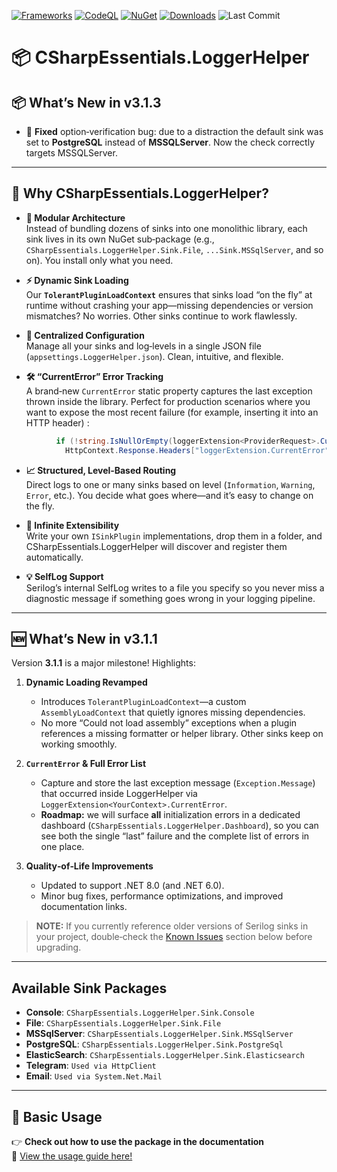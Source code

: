 ﻿[![Frameworks](https://img.shields.io/badge/.NET-6.0%20%7C%208.0%20%7C%209.0-blue)](https://dotnet.microsoft.com/en-us/download)
[![CodeQL](https://github.com/alexbypa/CSharp.Essentials/actions/workflows/codeqlLogger.yml/badge.svg)](https://github.com/alexbypa/CSharp.Essentials/actions/workflows/codeqlLogger.yml)
[![NuGet](https://img.shields.io/nuget/v/CSharpEssentials.LoggerHelper.svg)](https://www.nuget.org/packages/CSharpEssentials.LoggerHelper)
[![Downloads](https://img.shields.io/nuget/dt/CSharpEssentials.LoggerHelper.svg)](https://www.nuget.org/packages/CSharpEssentials.LoggerHelper)
![Last Commit](https://img.shields.io/github/last-commit/alexbypa/CSharp.Essentials?style=flat-square)

# 📦 CSharpEssentials.LoggerHelper

## 📦 What’s New in **v3.1.3**

- 🐞 **Fixed** option‐verification bug: due to a distraction the default sink was set to **PostgreSQL** instead of **MSSQLServer**. Now the check correctly targets MSSQLServer.
---

## 🚀 Why CSharpEssentials.LoggerHelper?

- **🔌 Modular Architecture**  
  Instead of bundling dozens of sinks into one monolithic library, each sink lives in its own NuGet sub‐package (e.g., `CSharpEssentials.LoggerHelper.Sink.File`, `...Sink.MSSqlServer`, and so on). You install only what you need.

- **⚡️ Dynamic Sink Loading**  
  Our **`TolerantPluginLoadContext`** ensures that sinks load “on the fly” at runtime without crashing your app—missing dependencies or version mismatches? No worries. Other sinks continue to work flawlessly.

- **📄 Centralized Configuration**  
  Manage all your sinks and log‐levels in a single JSON file (`appsettings.LoggerHelper.json`). Clean, intuitive, and flexible.

- **🛠️ “CurrentError” Error Tracking**  
  A brand‐new `CurrentError` static property captures the last exception thrown inside the library. Perfect for production scenarios where you want to expose the most recent failure (for example, inserting it into an HTTP header) :
```cs
          if (!string.IsNullOrEmpty(loggerExtension<ProviderRequest>.CurrentError))
            HttpContext.Response.Headers["loggerExtension.CurrentError"] = loggerExtension<ProviderRequest>.CurrentError;
```
- **📈 Structured, Level‐Based Routing**  
  Direct logs to one or many sinks based on level (`Information`, `Warning`, `Error`, etc.). You decide what goes where—and it’s easy to change on the fly.

- **🔀 Infinite Extensibility**  
  Write your own `ISinkPlugin` implementations, drop them in a folder, and CSharpEssentials.LoggerHelper will discover and register them automatically.

- **💡 SelfLog Support**  
  Serilog’s internal SelfLog writes to a file you specify so you never miss a diagnostic message if something goes wrong in your logging pipeline.

---

## 🆕 What’s New in **v3.1.1**

Version **3.1.1** is a major milestone! Highlights:

1. **Dynamic Loading Revamped**  
   - Introduces `TolerantPluginLoadContext`—a custom `AssemblyLoadContext` that quietly ignores missing dependencies.  
   - No more “Could not load assembly” exceptions when a plugin references a missing formatter or helper library. Other sinks keep on working smoothly.

2. **`CurrentError` & Full Error List**  
   - Capture and store the last exception message (`Exception.Message`) that occurred inside LoggerHelper via `LoggerExtension<YourContext>.CurrentError`.  
   - **Roadmap:** we will surface **all** initialization errors in a dedicated dashboard (`CSharpEssentials.LoggerHelper.Dashboard`), so you can see both the single “last” failure and the complete list of errors in one place.

3. **Quality‐of‐Life Improvements**  
   - Updated to support .NET 8.0 (and .NET 6.0).  
   - Minor bug fixes, performance optimizations, and improved documentation links.

> **NOTE:** If you currently reference older versions of Serilog sinks in your project, double‐check the [Known Issues](#known‐issues) section below before upgrading.

---
## Available Sink Packages

- **Console**: `CSharpEssentials.LoggerHelper.Sink.Console`  
- **File**: `CSharpEssentials.LoggerHelper.Sink.File`  
- **MSSqlServer**: `CSharpEssentials.LoggerHelper.Sink.MSSqlServer`  
- **PostgreSQL**: `CSharpEssentials.LoggerHelper.Sink.PostgreSql`  
- **ElasticSearch**: `CSharpEssentials.LoggerHelper.Sink.Elasticsearch`  
- **Telegram**: `Used via HttpClient`  
- **Email**: `Used via System.Net.Mail`  

---

## 🚀 Basic Usage

👉 **Check out how to use the package in the documentation**  
📖 [View the usage guide here!](https://github.com/alexbypa/CSharp.Essentials/tree/main/CSharpEssentials.LoggerHelper/doc.md)
